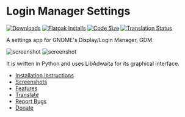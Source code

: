 # Login Manager Settings

[![Downloads](https://img.shields.io/github/downloads/realmazharhussain/gdm-settings/total)](https://github.com/realmazharhussain/gdm-settings/releases/latest)
[![Flatpak Installs](https://img.shields.io/flathub/downloads/io.github.realmazharhussain.GdmSettings)](https://github.com/realmazharhussain/gdm-settings/wiki/Installation)
[![Code Size](https://img.shields.io/github/languages/code-size/realmazharhussain/gdm-settings)](https://github.com/realmazharhussain/gdm-settings/archive/refs/heads/main.tar.gz)
[![Translation Status](https://hosted.weblate.org/widgets/gdm-settings/-/svg-badge.svg)](https://hosted.weblate.org/projects/gdm-settings/#languages)

A settings app for GNOME's Display/Login Manager, GDM.

![screenshot](https://github.com/realmazharhussain/gdm-settings/wiki/screenshots/screenshot-1.png#gh-light-mode-only)
![screenshot](https://github.com/realmazharhussain/gdm-settings/wiki/screenshots/screenshot-1-dark.png#gh-dark-mode-only)

It is written in Python and uses LibAdwaita for its graphical interface.

- [Installation Instructions](https://github.com/realmazharhussain/gdm-settings/wiki/Installation)
- [Screenshots](https://github.com/realmazharhussain/gdm-settings/wiki/Screenshots)
- [Features](https://github.com/realmazharhussain/gdm-settings/wiki/Features)
- [Translate](https://hosted.weblate.org/engage/gdm-settings)
- [Report Bugs](https://github.com/realmazharhussain/gdm-settings/issues/new?assignees=&labels=bug&template=bug_report.yml)
- [Donate](https://www.patreon.com/mazharhussain)

